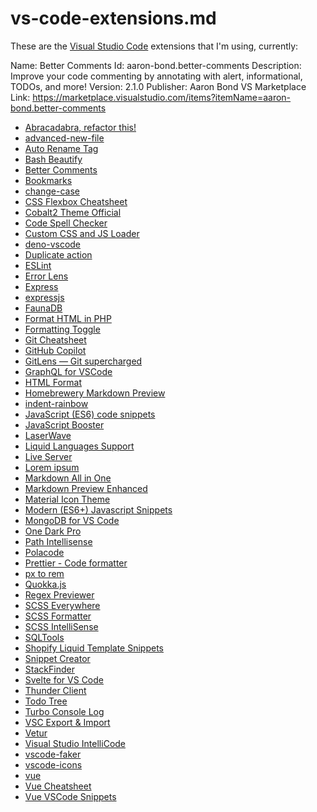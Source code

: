 # vs-code-extensions.md
These are the [Visual Studio Code](https://code.visualstudio.com) extensions that I'm using, currently:


Name: Better Comments
Id: aaron-bond.better-comments
Description: Improve your code commenting by annotating with alert, informational, TODOs, and more!
Version: 2.1.0
Publisher: Aaron Bond
VS Marketplace Link: https://marketplace.visualstudio.com/items?itemName=aaron-bond.better-comments

* [Abracadabra, refactor this!](https://marketplace.visualstudio.com/items?itemName=abracadabra)
* [advanced-new-file](https://marketplace.visualstudio.com/items?itemName=advanced-new-file)
* [Auto Rename Tag](https://marketplace.visualstudio.com/items?itemName=auto-rename-tag)
* [Bash Beautify](https://marketplace.visualstudio.com/items?itemName=bash-beautify)
* [Better Comments](https://marketplace.visualstudio.com/items?itemName=better-comments)
* [Bookmarks](https://marketplace.visualstudio.com/items?itemName=Bookmarks)
* [change-case](https://marketplace.visualstudio.com/items?itemName=wmaurer.change-case)
* [CSS Flexbox Cheatsheet](https://marketplace.visualstudio.com/items?itemName=css-flexbox-cheatsheet)
* [Cobalt2 Theme Official](https://marketplace.visualstudio.com/items?itemName=theme-cobalt2)
* [Code Spell Checker](https://marketplace.visualstudio.com/items?itemName=code-spell-checker)
* [Custom CSS and JS Loader](https://marketplace.visualstudio.com/items?itemName=vscode-custom-css)
* [deno-vscode](https://marketplace.visualstudio.com/items?itemName=deno-vscode)
* [Duplicate action](https://marketplace.visualstudio.com/items?itemName=vscode-duplicate)
* [ESLint](https://marketplace.visualstudio.com/items?itemName=vscode-eslint)
* [Error Lens](https://marketplace.visualstudio.com/items?itemName=errorlens)
* [Express](https://marketplace.visualstudio.com/items?itemName=vscode-express)
* [expressjs](https://marketplace.visualstudio.com/items?itemName=expressjs)
* [FaunaDB](https://marketplace.visualstudio.com/items?itemName=faunadb)
* [Format HTML in PHP](https://marketplace.visualstudio.com/items?itemName=format-html-in-php)
* [Formatting Toggle](https://marketplace.visualstudio.com/items?itemName=vscode-status-bar-format-toggle)
* [Git Cheatsheet](https://marketplace.visualstudio.com/items?itemName=git-cheatsheet)
* [GitHub Copilot](https://marketplace.visualstudio.com/items?itemName=copilot)
* [GitLens — Git supercharged](https://marketplace.visualstudio.com/items?itemName=gitlens)
* [GraphQL for VSCode](https://marketplace.visualstudio.com/items?itemName=graphql-for-vscode)
* [HTML Format](https://marketplace.visualstudio.com/items?itemName=vscode-html-format)
* [Homebrewery Markdown Preview](https://marketplace.visualstudio.com/items?itemName=homebrewery-vscode)
* [indent-rainbow](https://marketplace.visualstudio.com/items?itemName=oderwat.indent-rainbow)
* [JavaScript (ES6) code snippets](https://marketplace.visualstudio.com/items?itemName=JavaScriptSnippets)
* [JavaScript Booster](https://marketplace.visualstudio.com/items?itemName=vscode-javascript-booster)
* [LaserWave](https://marketplace.visualstudio.com/items?itemName=laserwave)
* [Liquid Languages Support](https://marketplace.visualstudio.com/items?itemName=language-liquid)
* [Live Server](https://marketplace.visualstudio.com/items?itemName=LiveServer)
* [Lorem ipsum](https://marketplace.visualstudio.com/items?itemName=lorem-ipsum)
* [Markdown All in One](https://marketplace.visualstudio.com/items?itemName=markdown-all-in-one)
* [Markdown Preview Enhanced](https://marketplace.visualstudio.com/items?itemName=markdown-preview-enhanced)
* [Material Icon Theme](https://marketplace.visualstudio.com/items?itemName=material-icon-theme)
* [Modern (ES6+) Javascript Snippets](https://marketplace.visualstudio.com/items?itemName=modern-javascript-snippets)
* [MongoDB for VS Code](https://marketplace.visualstudio.com/items?itemName=mongodb-vscode)
* [One Dark Pro](https://marketplace.visualstudio.com/items?itemName=material-theme)
* [Path Intellisense](https://marketplace.visualstudio.com/items?itemName=path-intellisense)
* [Polacode](https://marketplace.visualstudio.com/items?itemName=polacode)
* [Prettier - Code formatter](https://marketplace.visualstudio.com/items?itemName=prettier-vscode)
* [px to rem](https://marketplace.visualstudio.com/items?itemName=px-to-rem)
* [Quokka.js](https://marketplace.visualstudio.com/items?itemName=quokka-vscode)
* [Regex Previewer](https://marketplace.visualstudio.com/items?itemName=regex)
* [SCSS Everywhere](https://marketplace.visualstudio.com/items?itemName=html-slim-scss-css-class-completion)
* [SCSS Formatter](https://marketplace.visualstudio.com/items?itemName=vscode-scss-formatter)
* [SCSS IntelliSense](https://marketplace.visualstudio.com/items?itemName=vscode-scss)
* [SQLTools](https://marketplace.visualstudio.com/items?itemName=sqltools)
* [Shopify Liquid Template Snippets](https://marketplace.visualstudio.com/items?itemName=vscode-liquid-snippets)
* [Snippet Creator](https://marketplace.visualstudio.com/items?itemName=snippet-creator)
* [StackFinder](https://marketplace.visualstudio.com/items?itemName=stackfinder)
* [Svelte for VS Code](https://marketplace.visualstudio.com/items?itemName=svelte-vscode)
* [Thunder Client](https://marketplace.visualstudio.com/items?itemName=vscode-thunder-client)
* [Todo Tree](https://marketplace.visualstudio.com/items?itemName=todo-tree)
* [Turbo Console Log](https://marketplace.visualstudio.com/items?itemName=turbo-console-log)
* [VSC Export & Import](https://marketplace.visualstudio.com/items?itemName=vsc-export)
* [Vetur](https://marketplace.visualstudio.com/items?itemName=vetur)
* [Visual Studio IntelliCode](https://marketplace.visualstudio.com/items?itemName=vscodeintellicode)
* [vscode-faker](https://marketplace.visualstudio.com/items?itemName=vscode-faker)
* [vscode-icons](https://marketplace.visualstudio.com/items?itemName=vscode-icons)
* [vue](https://marketplace.visualstudio.com/items?itemName=jcbuisson.vue)
* [Vue Cheatsheet](https://marketplace.visualstudio.com/items?itemName=vue-cheatsheet)
* [Vue VSCode Snippets](https://marketplace.visualstudio.com/items?itemName=vue-vscode-snippets)